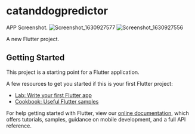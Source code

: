 
# catanddogpredictor
APP Screenshot.
![Screenshot_1630927577](https://user-images.githubusercontent.com/50176908/132216422-e6fa8450-8c85-4998-8168-b99d0bdd5e10.png)
![Screenshot_1630927556](https://user-images.githubusercontent.com/50176908/132216429-f2d98b7f-c59b-468d-8436-9f97983add40.png)

A new Flutter project.

## Getting Started

This project is a starting point for a Flutter application.

A few resources to get you started if this is your first Flutter project:

- [Lab: Write your first Flutter app](https://flutter.dev/docs/get-started/codelab)
- [Cookbook: Useful Flutter samples](https://flutter.dev/docs/cookbook)

For help getting started with Flutter, view our
[online documentation](https://flutter.dev/docs), which offers tutorials,
samples, guidance on mobile development, and a full API reference.

